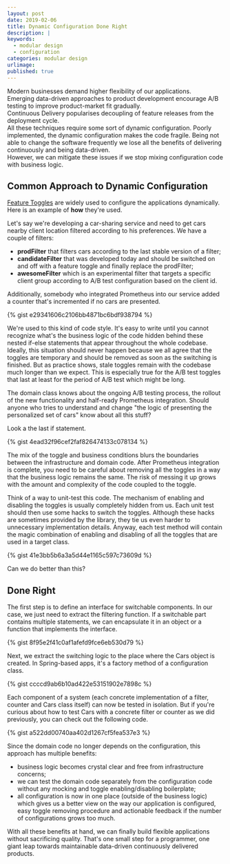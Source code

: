 ```yaml
---
layout: post
date: 2019-02-06
title: Dynamic Configuration Done Right
description: |
keywords:
  - modular design
  - configuration
categories: modular design
urlimage: 
published: true
---
```


Modern businesses demand higher flexibility of our applications.  
Emerging data-driven approaches to product development encourage A/B testing to improve product-market fit gradually.  
Continuous Delivery popularises decoupling of feature releases from the deployment cycle.  
All these techniques require some sort of dynamic configuration. Poorly implemented, the dynamic configuration makes the code fragile. Being not able to change the software frequently we lose all the benefits of delivering continuously and being data-driven.  
However, we can mitigate these issues if we stop mixing configuration code with business logic.  

<!--more-->

## Common Approach to Dynamic Configuration

[Feature Toggles](https://martinfowler.com/articles/feature-toggles.html) are widely used to configure the applications dynamically. Here is an example of **how** they're used.

Let's say we're developing a car-sharing service and need to get cars nearby client location filtered according to his preferences. We have a couple of filters:
- **prodFilter** that filters cars according to the last stable version of a filter;  
- **candidateFilter** that was developed today and should be switched on and off with a feature toggle and finally replace the prodFilter;  
- **awesomeFilter** which is an experimental filter that targets a specific client group according to A/B test configuration based on the client id.  

Additionally, somebody who integrated Prometheus into our service added a counter that's incremented if no cars are presented.    

{% gist e29341606c2106bb4871bc6bdf938794 %}

We're used to this kind of code style. It's easy to write until you cannot recognize what's the business logic of the code hidden behind these nested if-else statements that appear throughout the whole codebase.
Ideally, this situation should never happen because we all agree that the toggles are temporary and should be removed as soon as the switching is finished. But as practice shows, stale toggles remain with the codebase much longer than we expect. This is especially true for the A/B test toggles that last at least for the period of A/B test which might be long.  

The domain class knows about the ongoing A/B testing process, the rollout of the new functionality and half-ready Prometheus integration. Should anyone who tries to understand and change "the logic of presenting the personalized set of cars" know about all this stuff?  

Look a the last if statement.  

{% gist 4ead32f96cef2faf826474133c078134 %}

The mix of the toggle and business conditions blurs the boundaries between the infrastructure and domain code. After Prometheus integration is complete, you need to be careful about removing all the toggles in a way that the business logic remains the same. The risk of messing it up grows with the amount and complexity of the code coupled to the toggle.  

Think of a way to unit-test this code. The mechanism of enabling and disabling the toggles is usually completely hidden from us. Each unit test should then use some hacks to switch the toggles. Although these hacks are sometimes provided by the library, they tie us even harder to unnecessary implementation details. Anyway, each test method will contain the magic combination of enabling and disabling of all the toggles that are used in a target class.  

{% gist 41e3bb5b6a3a5d44e1165c597c73609d %}

Can we do better than this?  

## Done Right

The first step is to define an interface for switchable components. In our case, we just need to extract the filtering function. If a switchable part contains multiple statements, we can encapsulate it in an object or a function that implements the interface.  

{% gist 8f95e2f41c0af1afefd9fce6eb530d79 %}

Next, we extract the switching logic to the place where the Cars object is created. In Spring-based apps, it's a factory method of a configuration class.

{% gist ccccd9ab6b10ad422e53151902e7898c %}

Each component of a system (each concrete implementation of a filter, counter and Cars class itself) can now be tested in isolation. But if you're curious about how to test Cars with a concrete filter or counter as we did previously, you can check out the following code.  

{% gist a522dd00740aa402d1267cf5fea537e3 %}

Since the domain code no longer depends on the configuration, this approach has multiple benefits:
- business logic becomes crystal clear and free from infrastructure concerns;
- we can test the domain code separately from the configuration code without any mocking and toggle enabling/disabling boilerplate;  
- all configuration is now in one place (outside of the business logic) which gives us a better view on the way our application is configured, easy toggle removing procedure and actionable feedback if the number of configurations grows too much.  

With all these benefits at hand, we can finally build flexible applications without sacrificing quality. That's one small step for a programmer, one giant leap towards maintainable data-driven continuously delivered products.  
